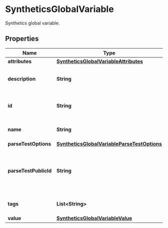 # SyntheticsGlobalVariable

Synthetics global variable.

## Properties

| Name                  | Type                                                                                        | Description                                                          | Notes                 |
| --------------------- | ------------------------------------------------------------------------------------------- | -------------------------------------------------------------------- | --------------------- |
| **attributes**        | [**SyntheticsGlobalVariableAttributes**](SyntheticsGlobalVariableAttributes.md)             |                                                                      | [optional]            |
| **description**       | **String**                                                                                  | Description of the global variable.                                  |
| **id**                | **String**                                                                                  | Unique identifier of the global variable.                            | [optional] [readonly] |
| **name**              | **String**                                                                                  | Name of the global variable.                                         |
| **parseTestOptions**  | [**SyntheticsGlobalVariableParseTestOptions**](SyntheticsGlobalVariableParseTestOptions.md) |                                                                      | [optional]            |
| **parseTestPublicId** | **String**                                                                                  | A Synthetic test ID to use as a test to generate the variable value. | [optional]            |
| **tags**              | **List&lt;String&gt;**                                                                      | Tags of the global variable.                                         |
| **value**             | [**SyntheticsGlobalVariableValue**](SyntheticsGlobalVariableValue.md)                       |                                                                      |
